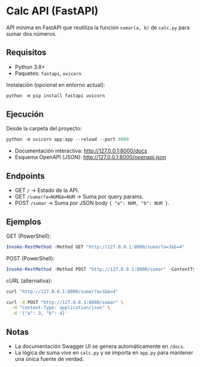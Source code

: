 # Calc API (FastAPI)

API mínima en FastAPI que reutiliza la función `sumar(a, b)` de `calc.py` para sumar dos números.

## Requisitos

- Python 3.8+
- Paquetes: `fastapi`, `uvicorn`

Instalación (opcional en entorno actual):

```powershell
python -m pip install fastapi uvicorn
```

## Ejecución

Desde la carpeta del proyecto:

```powershell
python -m uvicorn app:app --reload --port 8000
```

- Documentación interactiva: http://127.0.0.1:8000/docs
- Esquema OpenAPI (JSON): http://127.0.0.1:8000/openapi.json

## Endpoints

- GET `/` → Estado de la API.
- GET `/sumar?a=NUM&b=NUM` → Suma por query params.
- POST `/sumar` → Suma por JSON body `{ "a": NUM, "b": NUM }`.

## Ejemplos

GET (PowerShell):

```powershell
Invoke-RestMethod -Method GET "http://127.0.0.1:8000/sumar?a=3&b=4"
```

POST (PowerShell):

```powershell
Invoke-RestMethod -Method POST "http://127.0.0.1:8000/sumar" -ContentType "application/json" -Body (@{ a = 3; b = 4 } | ConvertTo-Json)
```

cURL (alternativa):

```bash
curl "http://127.0.0.1:8000/sumar?a=3&b=4"

curl -X POST "http://127.0.0.1:8000/sumar" \
  -H "Content-Type: application/json" \
  -d '{"a": 3, "b": 4}'
```

## Notas

- La documentación Swagger UI se genera automáticamente en `/docs`.
- La lógica de suma vive en `calc.py` y se importa en `app.py` para mantener una única fuente de verdad.
